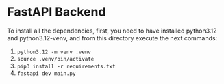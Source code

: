 # FastAPI Backend

To install all the dependencies, first, you need to have installed python3.12 and python3.12-venv, and from this directory execute the next commands:

1. `python3.12 -m venv .venv`
2. `source .venv/bin/activate`
3. `pip3 install -r requirements.txt`
4. `fastapi dev main.py`
